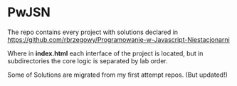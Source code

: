 # PwJSN
The repo contains every project with solutions declared in https://github.com/rbrzegowy/Programowanie-w-Javascript-Niestacjonarni

Where in <b>index.html</b> each interface of the project is located, but in subdirectories the core logic is separated by lab order.

Some of Solutions are migrated from my first attempt repos. (But updated!)
